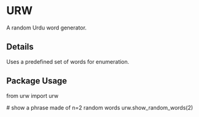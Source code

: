 URW
===

A random Urdu word generator.


Details
-------

Uses a predefined set of words for enumeration.


Package Usage
-------------

from urw import urw

\# show a phrase made of n=2 random words
urw.show_random_words(2)
